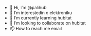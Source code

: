 - 👋 Hi, I’m @palihub
- 👀 I’m interestedin  o elektroniku
- 🌱 I’m currently learning hubitat
- 💞️ I’m looking to collaborate on hubitat
- 📫 How to reach me email

<!---
palihub/palihub is a ✨ special ✨ repository because its `README.md` (this file) appears on your GitHub profile.
You can click the Preview link to take a look at your changes.
--->
